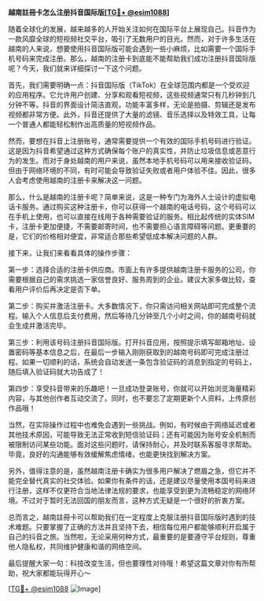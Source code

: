 **越南註冊卡怎么注册抖音国际版[[TG💪+ @esim1088](https://t.me/s/esim1088)]**

随着全球化的发展，越来越多的人开始关注如何在国际平台上展现自己。抖音作为一款风靡全球的短视频社交平台，吸引了无数用户的目光。然而，对于许多生活在越南的人来说，想要使用抖音国际版可能会遇到一些小麻烦，比如需要一个国际手机号码来完成注册。那么，越南的注册卡到底能不能帮助我们成功注册抖音国际版呢？今天，我们就来详细探讨一下这个问题。

首先，我们需要明确一点：抖音国际版（TikTok）在全球范围内都是一个受欢迎的应用程序。它允许用户创建、分享和观看短视频，这些视频通常只有几秒钟到几分钟不等。抖音的界面设计简洁直观，功能丰富多样，无论是拍摄、剪辑还是发布视频都非常方便。此外，抖音还提供了大量的滤镜、音乐选择以及特效工具，让每一个普通人都能轻松制作出高质量的短视频作品。

然而，要想在抖音上注册账号，通常需要提供一个有效的国际手机号码进行验证。这是因为抖音希望通过这种方式确保每个账户的真实性，并防止垃圾信息或恶意行为的发生。而对于身处越南的用户来说，虽然本地手机号码可以用来接收验证码，但由于网络环境的不同，有时可能会导致验证失败或者用户体验不佳。因此，很多人会考虑使用越南的注册卡来解决这一问题。

那么，什么是越南的注册卡呢？简单来说，这是一种专门为海外人士设计的虚拟电话卡服务。通过购买这种注册卡，你可以获得一个越南的电话号码，这个号码可以在手机上使用，也可以直接在线用于各种需要验证的服务。相比起传统的实体SIM卡，注册卡更加便捷，不需要邮寄时间，也不需要担心语言障碍等问题。更重要的是，它们的价格相对便宜，非常适合那些希望低成本解决问题的人群。

接下来，让我们来看看具体的操作步骤：

第一步：选择合适的注册卡供应商。市面上有许多提供越南注册卡服务的公司，你需要根据自己的需求挑选一家信誉良好、服务周到的企业。建议大家多做比较，查看用户评价后再决定是否下单。

第二步：购买并激活注册卡。大多数情况下，你只需访问相关网站即可完成整个流程。输入个人信息后支付费用，然后等待几分钟至几个小时之间，你的越南号码就会生成并激活完毕。

第三步：利用该号码注册抖音国际版。打开抖音应用，按照提示填写邮箱地址、设置密码等基本信息之后，在最后一步输入刚刚获取到的越南号码即可完成注册过程。如果一切顺利的话，系统会自动发送一条包含验证码的消息到指定的号码上，随后填入验证码就大功告成了！

第四步：享受抖音带来的乐趣吧！一旦成功登录账号，你就可以开始浏览海量精彩内容，与其他创作者互动交流了。同时，也不要忘了定期更新个人资料，上传原创作品哦！

当然，在实际操作过程中也难免会遇到一些挑战。例如，有时候由于网络延迟或者其他技术原因，可能导致无法正常收到短信验证码；还有可能因为账号安全机制而被限制访问某些功能。面对这些问题时，请保持耐心，并及时联系客服寻求帮助。毕竟，良好的沟通能够有效缓解焦虑情绪，也能更快找到解决方案。

另外，值得注意的是，虽然越南注册卡确实为很多用户解决了燃眉之急，但它并不能完全替代真实的社交体验。如果你有条件的话，还是建议尽量使用本国号码来进行注册，这样不仅更符合当地法律法规的要求，也能享受到更为流畅稳定的网络环境。不过对于暂时无法回国的朋友而言，这种方式无疑是一个很好的折衷方案。

总而言之，越南註冊卡可以帮助我们在一定程度上克服注册抖音国际版时遇到的技术难题。只要掌握了正确的方法并且坚持下去，相信每位用户都能够顺利开启属于自己的抖音之旅。当然啦，无论采用何种方式，最重要的是要遵守平台规则，尊重他人隐私权，共同维护健康和谐的网络空间。

最后提醒大家一句：科技改变生活，但也要理性对待哦！希望这篇文章对你有所帮助，祝大家都能玩得开心～

[[TG💪+ @esim1088](https://t.me/s/esim1088) ![Image](https://i.postimg.cc/4NQfJmqS/Snipaste-2025-05-13-00-14-12.png)]